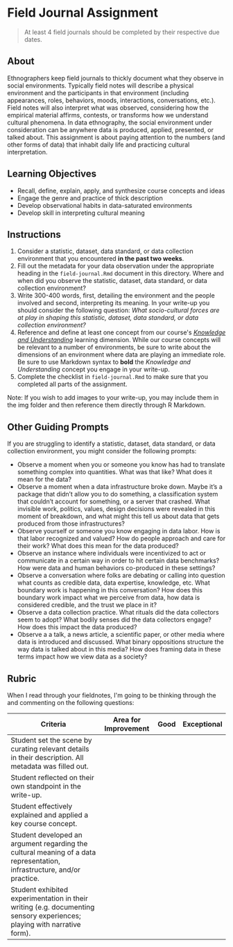 # Field Journal Assignment 

> At least 4 field journals should be completed by their respective due dates.

## About

Ethnographers keep field journals to thickly document what they observe in social environments. Typically field notes will describe a physical environment and the participants in that environment (including appearances, roles, behaviors, moods, interactions, conversations, etc.). Field notes will also interpret what was observed, considering how the empirical material affirms, contests, or transforms how we understand cultural phenomena. In data ethnography, the social environment under consideration can be anywhere data is produced, applied, presented, or talked about. This assignment is about paying attention to the numbers (and other forms of data) that inhabit daily life and practicing cultural interpretation.

## Learning Objectives

* Recall, define, explain, apply, and synthesize course concepts and ideas
* Engage the genre and practice of thick description
* Develop observational habits in data-saturated environments
* Develop skill in interpreting cultural meaning

## Instructions

1. Consider a statistic, dataset, data standard, or data collection environment that you encountered **in the past two weeks**.
2. Fill out the metadata for your data observation under the appropriate heading in the `field-journal.Rmd` document in this directory. Where and when did you observe the statistic, dataset, data standard, or data collection environment?
3. Write 300-400 words, first, detailing the environment and the people involved and second, interpreting its meaning. In your write-up you should consider the following question: *What socio-cultural forces are at play in shaping this statistic, dataset, data standard, or data collection environment?*
4. Reference and define at least one concept from our course's [*Knowledge and Understanding*](https://sds-237-data-ethnography.github.io/public-website-fall-23/learning_dimensions.html#knowledge-and-understanding) learning dimension. While our course concepts will be relevant to a number of environments, be sure to write about the dimensions of an environment where data are playing an immediate role. Be sure to use Markdown syntax to **bold** the *Knowledge and Understanding* concept you engage in your write-up.
5. Complete the checklist in `field-journal.Rmd` to make sure that you completed all parts of the assignment.

Note: If you wish to add images to your write-up, you may include them in the img folder and then reference them directly through R Markdown. 

## Other Guiding Prompts

If you are struggling to identify a statistic, dataset, data standard, or data collection environment, you might consider the following prompts:

* Observe a moment when you or someone you know has had to translate something complex into quantities. What was that like? What does it mean for the data?
* Observe a moment when a data infrastructure broke down. Maybe it’s a package that didn’t allow you to do something, a classification system that couldn’t account for something, or a server that crashed. What invisible work, politics, values, design decisions were revealed in this moment of breakdown, and what might this tell us about data that gets produced from those infrastructures?
* Observe yourself or someone you know engaging in data labor. How is that labor recognized and valued? How do people approach and care for their work? What does this mean for the data produced?
* Observe an instance where individuals were incentivized to act or communicate in a certain way in order to hit certain data benchmarks? How were data and human behaviors co-produced in these settings?
* Observe a conversation where folks are debating or calling into question what counts as credible data, data expertise, knowledge, etc. What boundary work is happening in this conversation? How does this boundary work impact what we perceive from data, how data is considered credible, and the trust we place in it?
* Observe a data collection practice. What rituals did the data collectors seem to adopt? What bodily senses did the data collectors engage? How does this impact the data produced?
* Observe a a talk, a news article, a scientific paper, or other media where data is introduced and discussed. What binary oppositions structure the way data is talked about in this media? How does framing data in these terms impact how we view data as a society?

## Rubric

When I read through your fieldnotes, I'm going to be thinking through the and commenting on the following questions:

| Criteria                                                                                                                | Area for Improvement | Good | Exceptional |
|------------------------------|----------------------|------|-------------|
| Student set the scene by curating relevant details in their description. All metadata was filled out.                   |                      |      |             |
| Student reflected on their own standpoint in the write-up.                                                              |                      |      |             |
| Student effectively explained and applied a key course concept.                                                         |                      |      |             |
| Student developed an argument regarding the cultural meaning of a data representation, infrastructure, and/or practice. |                      |      |             |
| Student exhibited experimentation in their writing (e.g. documenting sensory experiences; playing with narrative form).      |                      |      |             |

